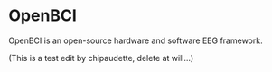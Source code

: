 OpenBCI
=======

OpenBCI is an open-source hardware and software EEG framework.

(This is a test edit by chipaudette, delete at will...)
